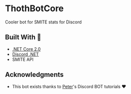 # ThothBotCore
Cooler bot for SMITE stats for Discord

## Built With :green_heart:

* [.NET Core 2.0](https://docs.microsoft.com/en-us/dotnet/core/)
* [Discord .NET](https://github.com/RogueException/Discord.Net)
* SMITE API

## Acknowledgments

* This bot exists thanks to [Peter](https://www.youtube.com/channel/UCmfZ6FWTHZjPrPP3dWQ1bHg)'s Discord BOT tutorials :heart:
